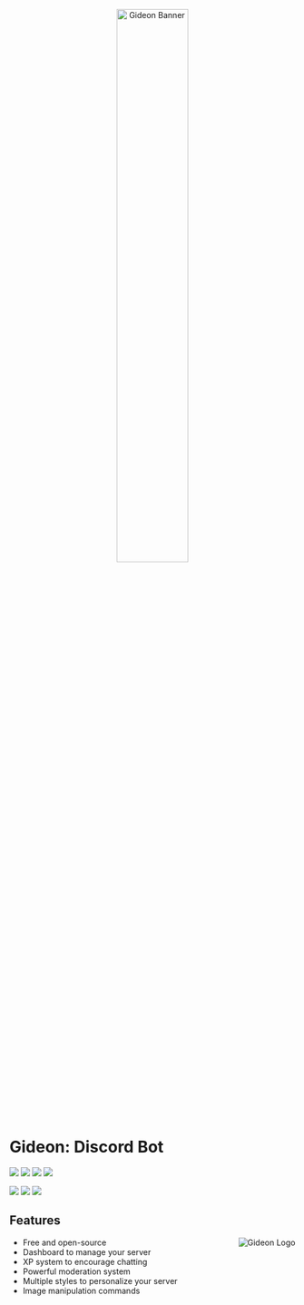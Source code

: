 <p align="center">
<img src="https://github.com/shackdevs/Gideon/blob/master/assets/readme/Full.svg" alt="Gideon Banner" align="middle" width="50%" height="50%" />
<p>

# Gideon: Discord Bot

[<img src="https://img.shields.io/github/issues/shackdevs/Gideon?style=flat-square">](https://github.com/shackdevs/Gideon/issues) <img src="https://img.shields.io/github/forks/shackdevs/Gideon?style=flat-square"> <img src="	https://img.shields.io/github/stars/shackdevs/Gideon?style=flat-square"> [<img src="https://img.shields.io/github/license/shackdevs/Gideon?style=flat-square">](https://github.com/shackdevs/Gideon/blob/master/LICENSE)

[<img src="https://img.shields.io/badge/Gideon-GitHub-blue?style=flat-square">](https://github.com/shackdevs/Gideon) [<img src="https://img.shields.io/badge/Gideon-Website-blue?style=flat-square">](https://gideonbot.xyz/) [<img src="https://discordapp.com/api/guilds/460046517387001856/widget.png">](https://discord.gg/)

## Features

<img src="https://avatars2.githubusercontent.com/u/53366873?s=200&v=4" align="right" alt="Gideon Logo">

- Free and open-source
- Dashboard to manage your server
- XP system to encourage chatting
- Powerful moderation system
- Multiple styles to personalize your server
- Image manipulation commands
